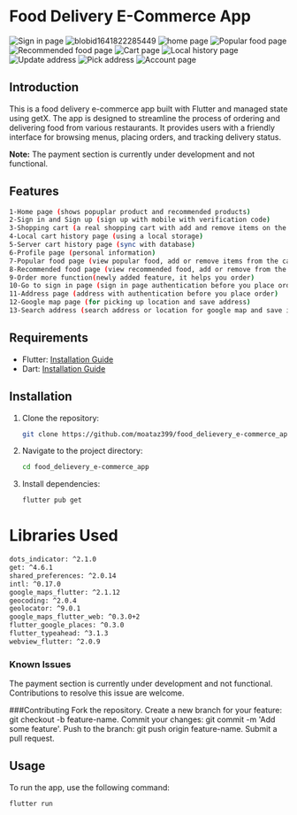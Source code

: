 # Food Delivery E-Commerce App



![Sign in page](https://github.com/moataz399/food_delievery_e-commerce_app/assets/62267262/9390b940-3c8f-4143-8b81-2225ce356cfe)
![blobid1641822285449](https://github.com/moataz399/food_delievery_e-commerce_app/assets/62267262/3b399bc7-26fe-4430-ad99-e8cad248f758)
![home page](https://github.com/moataz399/food_delievery_e-commerce_app/assets/62267262/01d8f1a9-8993-4cb1-a6ec-2023872a8e72)
![Popular food page](https://github.com/moataz399/food_delievery_e-commerce_app/assets/62267262/d81485df-5fa8-4b6b-a7ce-0410cd123792)
![Recommended food page](https://github.com/moataz399/food_delievery_e-commerce_app/assets/62267262/a6ee2edd-7b03-440a-b662-36a55191a408)
![Cart page](https://github.com/moataz399/food_delievery_e-commerce_app/assets/62267262/887aecc3-a6ee-45ce-b79d-999a831b227c)
![Local history page](https://github.com/moataz399/food_delievery_e-commerce_app/assets/62267262/377c94fc-f077-4fd8-b45d-89f926ee82a2)
![Update address](https://github.com/moataz399/food_delievery_e-commerce_app/assets/62267262/b79ce01a-abda-43fa-a5ea-f369fe78e33c)
![Pick address](https://github.com/moataz399/food_delievery_e-commerce_app/assets/62267262/d6042224-02d1-4e9d-a278-c604c5cd2142)
![Account page](https://github.com/moataz399/food_delievery_e-commerce_app/assets/62267262/f09e35a8-5921-4cee-8d4c-7cf64ac7624f)










## Introduction

This is a food delivery e-commerce app built with Flutter and managed state using getX. The app is designed to streamline the process of ordering and delivering food from various restaurants. It provides users with a friendly interface for browsing menus, placing orders, and tracking delivery status.

**Note:** The payment section is currently under development and not functional.

## Features
 ```bash
1-Home page (shows popuplar product and recommended products)
2-Sign in and Sign up (sign up with mobile with verification code)
3-Shopping cart (a real shopping cart with add and remove items on the fly)
4-Local cart history page (using a local storage)
5-Server cart history page (sync with database)
6-Profile page (personal information)
7-Popular food page (view popular food, add or remove items from the cart)
8-Recommended food page (view recommended food, add or remove from the cart)
9-Order more function(newly added feature, it helps you order)
10-Go to sign in page (sign in page authentication before you place order)
11-Address page (address with authentication before you place order)
12-Google map page (for picking up location and save address)
13-Search address (search address or location for google map and save in the database.

 ```
## Requirements

- Flutter: [Installation Guide](https://flutter.dev/docs/get-started/install)
- Dart: [Installation Guide](https://dart.dev/get-dart)

## Installation

1. Clone the repository:

    ```bash
    git clone https://github.com/moataz399/food_delievery_e-commerce_app.git
    ```

2. Navigate to the project directory:

    ```bash
    cd food_delievery_e-commerce_app
    ```

3. Install dependencies:

    ```bash
    flutter pub get
    ```
# Libraries Used
```bash
dots_indicator: ^2.1.0
get: ^4.6.1
shared_preferences: ^2.0.14
intl: ^0.17.0
google_maps_flutter: ^2.1.12
geocoding: ^2.0.4
geolocator: ^9.0.1
google_maps_flutter_web: ^0.3.0+2
flutter_google_places: ^0.3.0
flutter_typeahead: ^3.1.3
webview_flutter: ^2.0.9
```
### Known Issues
The payment section is currently under development and not functional. Contributions to resolve this issue are welcome.

###Contributing
Fork the repository.
Create a new branch for your feature: git checkout -b feature-name.
Commit your changes: git commit -m 'Add some feature'.
Push to the branch: git push origin feature-name.
Submit a pull request.

## Usage

To run the app, use the following command:

```bash
flutter run
```

